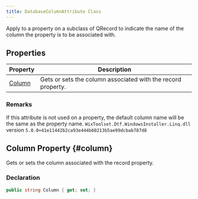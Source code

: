 ```yaml
---
title: DatabaseColumnAttribute Class
---
```

Apply to a property on a subclass of QRecord to indicate the name of the column the property is to be associated with.
## Properties
| Property | Description |
| ------ | ----------- |
| [Column](#column) | Gets or sets the column associated with the record property. |
### Remarks
If this attribute is not used on a property, the default column name will be the same as the property name.
`WixToolset.Dtf.WindowsInstaller.Linq.dll` version `5.0.0+41e11442b2ca93e444b60213b5ae99dcbab787d8`
## Column Property {#column}
Gets or sets the column associated with the record property.
### Declaration
```cs
public string Column { get; set; }
```
